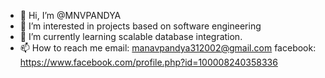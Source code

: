 - 👋 Hi, I’m @MNVPANDYA
- 👀 I’m interested in projects based on software engineering
- 🌱 I’m currently learning scalable database integration.
- 📫 How to reach me
   email: manavpandya312002@gmail.com
   facebook: https://www.facebook.com/profile.php?id=100008240358336

<!---
MNVPANDYA/MNVPANDYA is a ✨ special ✨ repository because its `README.md` (this file) appears on your GitHub profile.
You can click the Preview link to take a look at your changes.
--->
